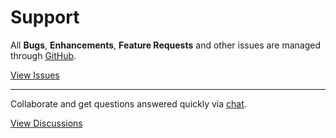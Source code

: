 # Support

All **Bugs**, **Enhancements**, **Feature Requests** and other issues are managed through [GitHub](https://github.com/flipboxfactory/craft-salesforce/issues).

[View Issues](https://github.com/flipboxfactory/craft-salesforce/issues)

***

Collaborate and get questions answered quickly via [chat](https://gitter.im/flipboxfactory/craft-salesforce).

[View Discussions](https://gitter.im/flipboxfactory/craft-salesforce)